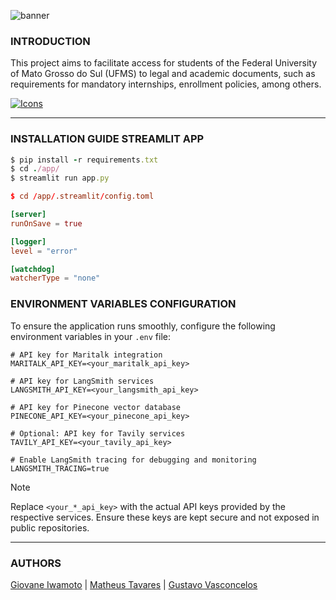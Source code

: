 ![banner](https://github.com/user-attachments/assets/7b4565af-c0b4-4bfb-bdaf-9859347b7677)

### **INTRODUCTION**

This project aims to facilitate access for students of the Federal University of Mato Grosso do Sul (UFMS) to legal and academic documents, such as requirements for mandatory internships, enrollment policies, among others.

[![Icons](https://skillicons.dev/icons?i=aws,py,theme=dark)](https://skillicons.dev)

---

### **INSTALLATION GUIDE STREAMLIT APP**

```ruby
$ pip install -r requirements.txt
$ cd ./app/
$ streamlit run app.py
```

```toml
$ cd /app/.streamlit/config.toml

[server]
runOnSave = true

[logger]
level = "error"

[watchdog]
watcherType = "none"
```

### **ENVIRONMENT VARIABLES CONFIGURATION**

To ensure the application runs smoothly, configure the following environment variables in your `.env` file:

```plaintext
# API key for Maritalk integration
MARITALK_API_KEY=<your_maritalk_api_key>

# API key for LangSmith services
LANGSMITH_API_KEY=<your_langsmith_api_key>

# API key for Pinecone vector database
PINECONE_API_KEY=<your_pinecone_api_key>

# Optional: API key for Tavily services
TAVILY_API_KEY=<your_tavily_api_key>

# Enable LangSmith tracing for debugging and monitoring
LANGSMITH_TRACING=true
```

> [!NOTE]
> Replace `<your_*_api_key>` with the actual API keys provided by the respective services. Ensure these keys are kept secure and not exposed in public repositories.

---

### **AUTHORS**

[Giovane Iwamoto](https://github.com/GiovaneIwamoto) | [Matheus Tavares](https://github.com/mtguerson) | [Gustavo Vasconcelos](https://github.com/GustavoSVasconcelos)


